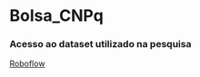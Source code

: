 # Bolsa_CNPq

### Acesso ao dataset utilizado na pesquisa

[Roboflow](https://universe.roboflow.com/angelolmg/mixed-textile-defects)
